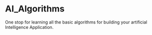 # AI_Algorithms
One stop for learning all the basic algorithms for building your artificial Intelligence Application.
